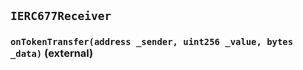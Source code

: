 ## `IERC677Receiver`






### `onTokenTransfer(address _sender, uint256 _value, bytes _data)` (external)








